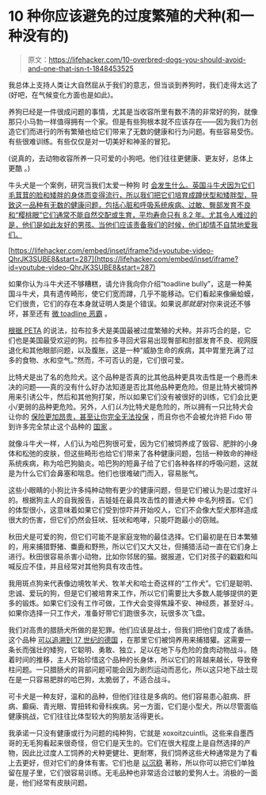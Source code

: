 # 10 种你应该避免的过度繁殖的犬种(和一种没有的)

> 原文：<https://lifehacker.com/10-overbred-dogs-you-should-avoid-and-one-that-isn-t-1848453525>

我总体上支持人类让大自然屈从于我们的意志，但当谈到养狗时，我们走得太远了(好吧，在气候变化方面也是如此)。

养狗已经是一件很成问题的事情，尤其是当收容所里有数不清的非常好的狗，就像那只小马勃一样值得拥有一个家。但是有些狗根本就不应该存在——因为我们为创造它们而进行的所有繁殖也给它们带来了无数的健康和行为问题。有些容易受伤。有些很难训练。有些仅仅是对一切美好和神圣的冒犯。

(说真的，去动物收容所养一只可爱的小狗吧。他们往往更健康、更友好，总体上更酷 。)

牛头犬是一个案例，研究当我们太爱一种狗 时 [会发生什么。英国斗牛犬因为它们毛茸茸的脸和矮胖的身体而变得流行，所以我们把它们培育成蹲伏型和矮胖型，导致这一品种有无数的健康问题，包括心脏和呼吸系统疾病、过敏、臀部发育不良和“樱桃眼”它们通常不能自然交配或生育，平均寿命只有 8.2 年。尤其令人难过的是，他们是如此友好的男孩。当他们应该责备我们的时候，他们却情不自禁地爱我们。](https://www.smithsonianmag.com/science-nature/bulldogs-are-dangerously-unhealthy-there-may-not-be-enough-diversity-their-genes-save-them-180959963/)

 [https://lifehacker.com/embed/inset/iframe?id=youtube-video-QhrJK3SUBE8&start=287](https://lifehacker.com/embed/inset/iframe?id=youtube-video-QhrJK3SUBE8&start=287) 

如果你认为斗牛犬还不够糟糕，请允许我向你介绍“toadline bully”，这是一种美国斗牛犬，具有遗传畸形，使它们宽而蹲，几乎不能移动。它们看起来像癞蛤蟆，它们很贵，它们的存在本身就证明人类是个错误。如果说*那就是*对你来说还不够坏，甚至还有 [微 toadline 恶霸](https://www.youtube.com/watch?v=Q9b0yaoVnTE) 。

[根据 PETA](https://www.peta.org/blog/top-10-overbred-dogs/) 的说法，拉布拉多犬是美国最被过度繁殖的犬种。并非巧合的是，它们也是美国最受欢迎的狗。拉布拉多寻回犬容易出现臀部和肘部发育不良、视网膜退化和其他眼部问题，以及腹胀，这是一种“威胁生命的疾病，其中胃里充满了过多的食物、水和空气。”然而，不可否认的是，它们很可爱。

比特犬是出了名的危险犬。这个品种是否真的比其他品种更具攻击性是一个悬而未决的问题——真的没有什么好办法知道是否比其他品种更危险。但是比特犬被饲养用来引诱公牛，然后和其他狗打架，所以如果它们没有被很好的训练，它们会比更小/更弱的品种更危险。另外，人们*认为*比特犬是危险的，所以拥有一只比特犬会让你的 [保险更加昂贵，甚至让你完全无法投保](https://www.nerdwallet.com/article/insurance/home-insurance-pit-bull) ，而且你也不会被允许把 Fido 带到许多完全禁止这个品种的 [国家](https://www.browardpalmbeach.com/news/pit-bulls-already-banned-in-a-dozen-countries-6446613) 。

就像斗牛犬一样，人们认为哈巴狗很可爱，因为它们被饲养成了毁容、肥胖的小身体和松弛的皮肤，但这些畸形也给它们带来了各种健康问题，包括一种致命的神经系统疾病，称为哈巴狗脑炎。哈巴狗的短鼻子给了它们各种各样的呼吸问题，这就是为什么它们会鼻塞和喘息。他们也很难破门而入，容易胀气。

这些小眼睛的小狗比许多纯种动物有更少的健康问题，但是它们被认为是过度好斗的。根据狗主人的自我报告，吉娃娃在最具攻击性的普通犬种 中名列榜首。它们的体型很小，这意味着如果它们受到惊吓并开始咬人，它们不会像大型犬那样造成很大的伤害，但它们仍然会狂吠、狂吠和咆哮，只能吓跑最小的窃贼。

秋田犬是可爱的狗，但它们可能不是家庭宠物的最佳选择。它们最初是在日本繁殖的，用来捕猎野猪、麋鹿和野熊，所以它们又大又壮，但捕猎活动一直在它们身上进行。秋田很容易杀害小动物，比如你邻居的猫。据报道，它们对孩子的戳戳和叫喊反应不佳，并且经常对其他狗具有攻击性。

我用斑点狗来代表像边境牧羊犬、牧羊犬和哈士奇这样的“工作犬”。它们是聪明、忠诚、爱玩的狗，但是它们被培育来工作，所以它们需要比大多数人能够提供的更多的锻炼。如果它们没有工作可做，工作犬会变得焦躁不安、神经质，甚至好斗。如果你选择一只工作犬，准备好带它们跑很多次，玩很多次飞盘。

我们对高贵的腊肠犬所做的是犯罪。他们应该是战士，但我们把他们变成了香肠。这个品种 [可以追溯到 17 世纪的德国](https://www.akc.org/expert-advice/dog-breeds/dachshund-history-badger-dog-breed/) ，在那里它们被饲养用来捕猎獾。这需要一条长而强壮的矮狗，它聪明、勇敢、独立，足以在地下与危险的食肉动物战斗。随着时间的推移，主人开始珍惜这个品种的长身体，所以它们的背越来越长，导致脊柱问题。一只腊肠犬的背部问题可能会因为剧烈运动而恶化，所以这只地下战士现在是一只容易肥胖的哈巴狗，太脆弱了，不适合战斗。

可卡犬是一种友好，温和的品种，但他们往往是多病的。他们容易患心脏病、肝病、癫痫、青光眼、胃扭转和骨科疾病。另一方面，它们是小型犬，所以尽管面临健康挑战，它们往往比体型较大的狗朋友活得更长。

我承诺一只没有健康或行为问题的纯种狗，它就是 xoxoitzcuintli。这些来自墨西哥的无毛狗看起来很奇怪，但它们是天生的。它们在很大程度上是自然选择的产物，因此比过度人工饲养的犬种更健壮、更耐寒，我们饲养这些犬种通常是为了看上去更好，但对它们的身体有害。它们也是 [以沉稳](https://www.akc.org/expert-advice/dog-breeds/10-facts-about-xoloitzcuintlis/#:~:text=The%20Xoloitzcuintli%20is%20typically%20a,are%20an%20overall%20healthy%20breed.) 著称，所以你可以把它们单独留在屋子里，它们很容易训练。无毛品种也非常适合过敏的爱狗人士。消极的一面是，他们经常有皮肤问题。